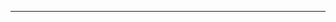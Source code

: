 






-----
<!-- --- 
title: "Palmer Penguins"
author: "Cobblepot Analytics"
format: 
  dashboard:
    #logo: images/penguins.png
    nav-buttons: [linkedin, twitter, github]
    scrolling: true
---


## Row {height=70%}

```{r}
```

## Row {height=30%}

```{r}
```

```{r}
```


---

# Bills 

```{r}
```

# Flippers {orientation="columns" scrolling="true"}

## Column

```{r}
```

```{r}
```

## Column 

```{r}
```

---

## Row

```{r}
```

## Row {.tabset}

```{r}
#| title: Chart 2
```

```{r}
#| title: Chart 3
```

---

## Row {height=70%}

```{r}
```

## Row {height=30%}

### Column {.tabset}

```{r}
#| title: Chart 2
```

```{r}
#| title: Chart 3
```

### Column

```{r}
```

::: {.card title="My Title"}
Card text 
:::

## Row {.tabset}

### Plots

```{r}
```

```{r}
```

### Data

```{r}
```

## Column {width=40%}

```{r}
```

```{r}
```

## Column {width=40%}

```{r}
```

::: {.card}
This text will be displayed within a card
:::

```{r}
```

::: {.card title="My Title"}
This text will be displayed within a card
:::



```
------------
------------
------------


    
    


-----

<!-- 
: 2024 Mar Mobil Tech (All data only) 
(fitbit_assent, mt_asnt_sig)

```{r}
library(tidyverse)
library(lubridate)

# Read the CSV file
data <- read_csv("/Users/shawes/Desktop/2024MarMobTech.csv")

# Inspect the first few rows of the dataset to ensure it's read correctly
print(head(data))

# Check unique values in 'site_name' and 'redcap_event_name' to ensure filtering conditions are correct
print(unique(data$site_name))
print(unique(data$redcap_event_name))

# Apply filter and select specified columns
filtered_data <- data %>%
    filter(site_name == "FIU", redcap_event_name == "5_year_follow_up_y_arm_1") %>%
    select(id_redcap, redcap_event_name, site_name, asnt_timestamp, fitbit_assent) # , mt_asnt_sig)


# Check if filtered_data is empty
if (nrow(filtered_data) == 0) {
    print("No rows match the filtering criteria.")
} else {
    # Recode variables as specified
    filtered_data <- filtered_data %>%
        mutate(
            asnt_timestamp = as.Date(asnt_timestamp),
            week = floor_date(asnt_timestamp, unit = "week"),
            # fitbit_assent = if_else(fitbit_assent == 2, 1, 0),
            # mt_asnt_sig = if_else(mt_asnt_sig == 1, 1, 0)
        )

    # Save the modified dataframe
    write_csv(filtered_data, "Modified2024MarMobTech_Recoded.csv")
}


```



-----

```{r}
library(dplyr)
library(readr)
library(lubridate)

# Read the CSV file
data <- read_csv("/Users/shawes/Desktop/2024MarBiospec.csv")

# Inspect the first few rows of the dataset to ensure it's read correctly
print(head(data))

# Check unique values in 'site_name' and 'redcap_event_name' to ensure filtering conditions are correct
print(unique(data$site_name))
print(unique(data$redcap_event_name))

# Apply filter and select specified columns
filtered_data <- data %>%
    filter(site_name == "FIU", redcap_event_name == "5_year_follow_up_y_arm_1") %>%
    select(id_redcap, redcap_event_name, site_name, asnt_timestamp, hair_status_y, dna_blood_y, teeth_donated_1_p)


# Check if filtered_data is empty
if (nrow(filtered_data) == 0) {
    print("No rows match the filtering criteria.")
} else {
    # Recode variables as specified
    filtered_data <- filtered_data %>%
        mutate(
            asnt_timestamp = as.Date(asnt_timestamp),
            week = floor_date(asnt_timestamp, unit = "week"),
            hair_status_y = if_else(hair_status_y == 2, 1, 0),
            dna_blood_y = if_else(dna_blood_y == 1, 1, 0),
            teeth_donated_1_p = if_else(teeth_donated_1_p == "yes", 1, 0)
        )

    # Save the modified dataframe
    write_csv(filtered_data, "Modified2024MarBiospec_Recoded.csv")
}


```

------- -->